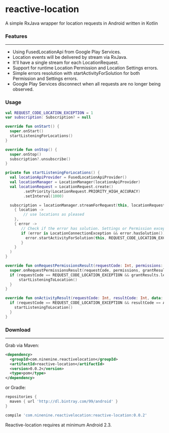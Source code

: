 # reactive-location
A simple RxJava wrapper for location requests in Android written in Kotlin

### Features
--------

* Using FusedLocationApi from Google Play Services.
* Location events will be delivered by stream via RxJava.
* It'll have a single stream for each LocationRequest.
* Support for runtime Location Permission and Location Settings errors.
* Simple errors resolution with startActivityForSolution for both Permission and Settings errors.
* Google Play Services disconnect when all requests are no longer being observed.

### Usage
```kotlin
val REQUEST_CODE_LOCATION_EXCEPTION = 1
var subscription: Subscription? = null

override fun onStart() {
  super.onStart()
  startListeningForLocations()
}

override fun onStop() {
  super.onStop()
  subscription?.unsubscribe()
}

private fun startListeningForLocations() {
  val locationApiProvider = FusedLocationApiProvider()
  val locationManager = LocationManager(locationApiProvider)
  val locationRequest = LocationRequest.create()
        .setPriority(LocationRequest.PRIORITY_HIGH_ACCURACY)
        .setInterval(1000)

  subscription = locationManager.streamForRequest(this, locationRequest).subscribe(
    { location ->
        // use locations as pleased
    },
    { error ->
       // Check if the error has solution. Settings or Permission exceptions
       if (error is LocationConnectionException && error.hasSolution()) {
         error.startActivityForSolution(this, REQUEST_CODE_LOCATION_EXCEPTION)
       }
    }
  )
}

override fun onRequestPermissionsResult(requestCode: Int, permissions: Array<out String>, grantResults: IntArray) {
  super.onRequestPermissionsResult(requestCode, permissions, grantResults)
  if (requestCode == REQUEST_CODE_LOCATION_EXCEPTION && grantResults.length > 0 && grantResults[0] == PackageManager.PERMISSION_GRANTED) {
      startListeningToLocation()
  }
}

override fun onActivityResult(requestCode: Int, resultCode: Int, data: Intent?) {  super.onActivityResult(requestCode, resultCode, data)
  if (requestCode == REQUEST_CODE_LOCATION_EXCEPTION && resultCode == Activity.RESULT_OK) {
    startListeningToLocation()
  }
}
```

### Download
--------

Grab via Maven:
```xml
<dependency>
  <groupId>com.ninenine.reactivelocation</groupId>
  <artifactId>reactive-location</artifactId>
  <version>0.0.2</version>
  <type>pom</type>
</dependency>
```
or Gradle:
```groovy
repositories {
  maven { url 'http://dl.bintray.com/99/android' }
}

compile 'com.ninenine.reactivelocation:reactive-location:0.0.2'
```

Reactive-location requires at minimum Android 2.3.
